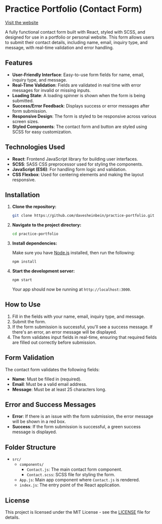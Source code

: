 # Practice Portfolio (Contact Form)

[Visit the website](https://davesheinbein.github.io/Practice-portfolio/)

A fully functional contact form built with React, styled with SCSS, and designed for use in a portfolio or personal website. This form allows users to submit their contact details, including name, email, inquiry type, and message, with real-time validation and error handling.

## Features

- **User-Friendly Interface**: Easy-to-use form fields for name, email, inquiry type, and message.
- **Real-Time Validation**: Fields are validated in real time with error messages for invalid or missing inputs.
- **Loading State**: A loading spinner is shown when the form is being submitted.
- **Success/Error Feedback**: Displays success or error messages after form submission.
- **Responsive Design**: The form is styled to be responsive across various screen sizes.
- **Styled Components**: The contact form and button are styled using SCSS for easy customization.

## Technologies Used

- **React**: Frontend JavaScript library for building user interfaces.
- **SCSS**: SASS CSS preprocessor used for styling the components.
- **JavaScript (ES6)**: For handling form logic and validation.
- **CSS Flexbox**: Used for centering elements and making the layout responsive.

## Installation

1. **Clone the repository:**

   ```bash
   git clone https://github.com/davesheinbein/practice-portfolio.git
   ```

2. **Navigate to the project directory:**

   ```bash
   cd practice-portfolio
   ```

3. **Install dependencies:**

   Make sure you have [Node.js](https://nodejs.org/) installed, then run the following:

   ```bash
   npm install
   ```

4. **Start the development server:**

   ```bash
   npm start
   ```

   Your app should now be running at `http://localhost:3000`.

## How to Use

1. Fill in the fields with your name, email, inquiry type, and message.
2. Submit the form.
3. If the form submission is successful, you'll see a success message. If there's an error, an error message will be displayed.
4. The form validates input fields in real-time, ensuring that required fields are filled out correctly before submission.

## Form Validation

The contact form validates the following fields:

- **Name**: Must be filled in (required).
- **Email**: Must be a valid email address.
- **Message**: Must be at least 25 characters long.

## Error and Success Messages

- **Error**: If there is an issue with the form submission, the error message will be shown in a red box.
- **Success**: If the form submission is successful, a green success message is displayed.

## Folder Structure

- `src/`
  - `components/`
    - `Contact.js`: The main contact form component.
    - `Contact.scss`: SCSS file for styling the form.
  - `App.js`: Main app component where `Contact.js` is rendered.
  - `index.js`: The entry point of the React application.

## License

This project is licensed under the MIT License - see the [LICENSE](LICENSE) file for details.
